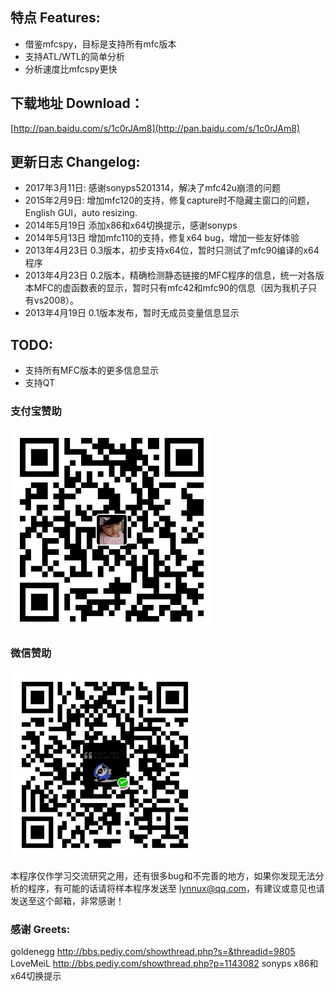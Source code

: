 ## 特点 Features:
 - 借鉴mfcspy，目标是支持所有mfc版本
 - 支持ATL/WTL的简单分析
 - 分析速度比mfcspy更快

## 下载地址 Download：
[http://pan.baidu.com/s/1c0rJAm8](http://pan.baidu.com/s/1c0rJAm8)

## 更新日志 Changelog:
- 2017年3月11日:
感谢sonyps5201314，解决了mfc42u崩溃的问题
- 2015年2月9日:
增加mfc120的支持，修复capture时不隐藏主窗口的问题，English GUI，auto resizing.
- 2014年5月19日
添加x86和x64切换提示，感谢sonyps
- 2014年5月13日
增加mfc110的支持，修复x64 bug，增加一些友好体验
- 2013年4月23日
0.3版本，初步支持x64位，暂时只测试了mfc90编译的x64程序
- 2013年4月23日
0.2版本，精确检测静态链接的MFC程序的信息，统一对各版本MFC的虚函数表的显示，暂时只有mfc42和mfc90的信息（因为我机子只有vs2008）。
- 2013年4月19日
0.1版本发布，暂时无成员变量信息显示

## TODO:
- 支持所有MFC版本的更多信息显示
- 支持QT

### 支付宝赞助
![支付宝赞助](https://github.com/lynnux/lynnux.github.io/blob/master/alipay.png)

### 微信赞助
![微信赞助](https://github.com/lynnux/lynnux.github.io/blob/master/weixin.png)


本程序仅作学习交流研究之用，还有很多bug和不完善的地方，如果你发现无法分析的程序，有可能的话请将样本程序发送至 lynnux@qq.com，有建议或意见也请发送至这个邮箱，非常感谢！

### 感谢 Greets:
goldenegg http://bbs.pediy.com/showthread.php?s=&threadid=9805
LoveMeiL http://bbs.pediy.com/showthread.php?p=1143082
sonyps x86和x64切换提示

